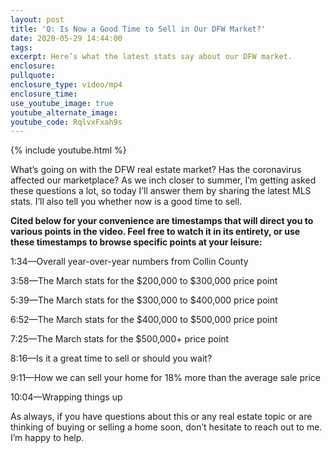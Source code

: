```yaml
---
layout: post
title: 'Q: Is Now a Good Time to Sell in Our DFW Market?'
date: 2020-05-29 14:44:00
tags:
excerpt: Here’s what the latest stats say about our DFW market.
enclosure:
pullquote:
enclosure_type: video/mp4
enclosure_time:
use_youtube_image: true
youtube_alternate_image:
youtube_code: RqlvxFxah9s
---
```


{% include youtube.html %}

What’s going on with the DFW real estate market? Has the coronavirus affected our marketplace? As we inch closer to summer, I’m getting asked these questions a lot, so today I’ll answer them by sharing the latest MLS stats. I’ll also tell you whether now is a good time to sell.&nbsp;

**Cited below for your convenience are timestamps that will direct you to various points in the video. Feel free to watch it in its entirety, or use these timestamps to browse specific points at your leisure:&nbsp;**

1:34—Overall year-over-year numbers from Collin County&nbsp;

3:58—The March stats for the $200,000 to $300,000 price point

5:39—The March stats for the $300,000 to $400,000 price point

6:52—The March stats for the $400,000 to $500,000 price point&nbsp;

7:25—The March stats for the $500,000+ price point&nbsp;

8:16—Is it a great time to sell or should you wait?

9:11—How we can sell your home for 18% more than the average sale price&nbsp;

10:04—Wrapping things up

As always, if you have questions about this or any real estate topic or are thinking of buying or selling a home soon, don’t hesitate to reach out to me. I’m happy to help.&nbsp;